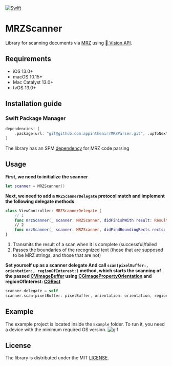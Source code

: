 [![Swift](https://github.com/appintheair/MRZScanner/actions/workflows/swift.yml/badge.svg)](https://github.com/appintheair/MRZScanner/actions/workflows/swift.yml)
# MRZScanner
Library for scanning documents via [MRZ](https://en.wikipedia.org/wiki/Machine-readable_passport) using [ Vision API](https://developer.apple.com/documentation/vision).

## Requirements
* iOS 13.0+
* macOS 10.15+
* Mac Catalyst 13.0+
* tvOS 13.0+

## Installation guide
### Swift Package Manager
```swift
dependencies: [
    .package(url: "git@github.com:appintheair/MRZParser.git", .upToNextMajor(from: "0.0.1"))
]
```
The library has an SPM [dependency](https://github.com/appintheair/MRZParser) for MRZ code parsing 

## Usage
**First, we need to initialize the scanner**
```swift
let scanner = MRZScanner()
```
**Next, we need to add a `MRZScannerDelegate` protocol match and implement the following delegate methods**
```swift
class ViewController: MRZScannerDelegate {
    // 1
    func mrzScanner(_ scanner: MRZScanner, didFinishWith result: Result<ScanningResult, Error>)
    // 2
    func mrzScanner(_ scanner: MRZScanner, didFindBoundingRects rects: (invalid: [CGRect], valid: [CGRect]))
}
```
1. Transmits the result of a scan when it is complete (successful/failed
2. Passes the boundaries of the recognized text (those that are supposed to be MRZ strings, and those that are not)

**Set yourself up as a scanner delegate And call `scan(pixelBuffer:, orientation:, regionOfInterest:)` method, which starts the scanning of the passed [CVImageBuffer](https://developer.apple.com/documentation/corevideo/cvimagebuffer-q40) using [CGImagePropertyOrientation](https://developer.apple.com/documentation/imageio/cgimagepropertyorientation) and regionOfInterest: [CGRect](https://developer.apple.com/documentation/coregraphics/cgrect)**
```swift
scanner.delegate = self
scanner.scan(pixelBuffer: pixelBuffer, orientation: orientation, regionOfInterest: regionOfInterest)
```

## Example
The example project is located inside the `Example` folder. To run it, you need a device with the minimum required OS version.
![gif](https://raw.githubusercontent.com/appintheair/MRZScanner/develop/docs/img/example.png)

## License
The library is distributed under the MIT [LICENSE](https://opensource.org/licenses/MIT).
